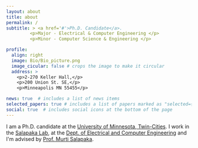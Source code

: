 ```yaml
---
layout: about
title: about
permalink: /
subtitle: > <a href='#'>Ph.D. Candidate</a>.
         <p>Major - Electrical & Computer Engineering </p>
         <p>Minor - Computer Science & Engineering </p>

profile:
  align: right
  image: Bio/Bio_picture.png
  image_cicular: false # crops the image to make it circular
  address: >
    <p>2-270 Keller Hall,</p>
    <p>200 Union St. SE,</p>
    <p>Minneapolis MN 55455</p>

news: true  # includes a list of news items
selected_papers: true # includes a list of papers marked as "selected={true}"
social: true  # includes social icons at the bottom of the page
---
```


I am a Ph.D. candidate at the [University of Minnesota, Twin-Cities](https://twin-cities.umn.edu/). I work in the [Salapaka Lab](http://salapakalab.ece.umn.edu/), at the [Dept. of Electrical and Computer Engineering](https://cse.umn.edu/ece) and I'm advised by [Prof. Murti Salapaka](https://cse.umn.edu/ece/murti-salapaka).

<!--- Write your biography here (Test Test). Tell the world about yourself. Link to your favorite [subreddit](http://reddit.com). You can put a picture in, too. The code is already in, just name your picture `prof_pic.jpg` and put it in the `img/` folder.

Put your address / P.O. box / other info right below your picture. You can also disable any these elements by editing `profile` property of the YAML header of your `_pages/about.md`. Edit `_bibliography/papers.bib` and Jekyll will render your [publications page](/al-folio/publications/) automatically.

Link to your social media connections, too. This theme is set up to use [Font Awesome icons](http://fortawesome.github.io/Font-Awesome/) and [Academicons](https://jpswalsh.github.io/academicons/), like the ones below. Add your Facebook, Twitter, LinkedIn, Google Scholar, or just disable all of them.
-->
